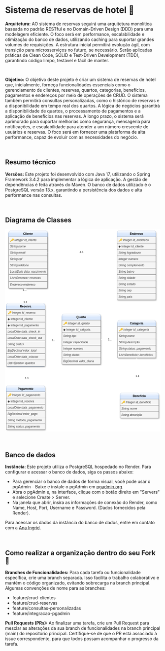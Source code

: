 # Sistema de reservas de hotel 🏨


**Arquitetura:** AO sistema de reservas seguirá uma arquitetura monolítica baseada no padrão RESTful e no Domain-Driven Design (DDD)
para uma modelagem eficiente. O foco será em performance, escalabilidade e otimização do banco de dados, utilizando caching
para suportar grandes volumes de requisições. A estrutura inicial permitirá evolução ágil, com transição para microsserviços
no futuro, se necessário. Serão aplicadas práticas de Clean Code, SOLID e Test-Driven Development (TDD), garantindo código
limpo, testável e fácil de manter.

<br>

**Objetivo:** O objetivo deste projeto é criar um sistema de reservas de hotel que, inicialmente, forneça funcionalidades
essenciais como o gerenciamento de clientes, reservas, quartos, categorias, benefícios, pagamentos e endereços por meio de
operações de CRUD. O sistema também permitirá consultas personalizadas, como o histórico de reservas e a disponibilidade 
em tempo real dos quartos. A lógica de negócios garantirá a disponibilidade de quartos, o processamento de pagamentos e 
a aplicação de benefícios nas reservas. A longo prazo, o sistema será aprimorado para suportar melhorias como segurança,
mensageria para notificações, e escalabilidade para atender a um número crescente de usuários e reservas. O foco será em
fornecer uma plataforma de alta performance, capaz de evoluir com as necessidades do negócio.

<br>

## Resumo técnico

   **Versões:** Este projeto foi desenvolvido com Java 17, utilizando o Spring Framework 3.4.2 para implementar a lógica
   de aplicação. A gestão de dependências é feita através do Maven. O banco de dados utilizado é o PostgreSQL versão 13.x,
   garantindo a persistência dos dados e alta performance nas consultas.

<br>

## Diagrama de Classes

<p align="center"> 
   <img src="diagramaDeClasses.png" alt="Diagrama de Classes">
</p>

<br>

## Banco de dados

**Instância**: Este projeto utiliza o PostgreSQL hospedado no Render. Para configurar e acessar o banco de dados, siga os passos abaixo:

- Para gerenciar o banco de dados de forma visual, você pode usar o pgAdmin - Baixe e instale o pgAdmin em [pgadmin.org](pgadmin.org).
- Abra o pgAdmin e, na interface, clique com o botão direito em "Servers" e selecione Create > Server.
- Na janela que abrir, insira as informações de conexão do Render, como Name, Host, Port, Username e Password. (Dados fornecidos pela Render).

Para acessar os dados da instância do banco de dados, entre em contato com a [Ana Ingrid](https://github.com/ana-ingrid).

<br>

## Como realizar a organização dentro do seu Fork 📂

**Branches de Funcionalidades:** Para cada tarefa ou funcionalidade específica, crie uma branch separada. Isso facilita o trabalho
colaborativo e mantém o código organizado, evitando sobrecarga na branch principal. Algumas convenções de nome para as branches:

- feature/crud-clientes
- feature/crud-reservas
- feature/consultas-personalizadas
- feature/integracao-pgadmin


**Pull Requests (PRs):** Ao finalizar uma tarefa, crie um Pull Request para mesclar as alterações da sua branch de funcionalidades
na branch principal (main) do repositório principal. Certifique-se de que o PR está associado à issue correspondente, para que todos possam acompanhar o progresso da tarefa.